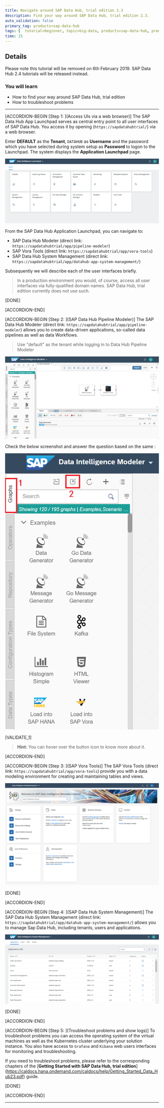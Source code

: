 ```yaml
---
title: Navigate around SAP Data Hub, trial edition 2.3
description: Find your way around SAP Data Hub, trial edition 2.3.
auto_validation: false
primary_tag: products>sap-data-hub
tags: [  tutorial>beginner, topic>big-data, products>sap-data-hub, products>sap-vora  ]
time: 15
---
```


## Details
Please note this tutorial will be removed on 6th February 2019. SAP Data Hub 2.4 tutorials will be released instead.
### You will learn  
  - How to find your way around SAP Data Hub, trial edition
  - How to troubleshoot problems


---

[ACCORDION-BEGIN [Step 1: ](Access UIs via a web browser)]
The SAP Data Hub App Launchpad serves as central entry point to all user interfaces of SAP Data Hub. You access it by opening (`https://sapdatahubtrial/`) via a web browser.

Enter **DEFAULT** as the **Tenant**, `DATAHUB` as **Username** and the password which you have selected during system setup as **Password** to logon to the Launchpad. The system displays the **Application Launchpad** page.

![picture_01](./datahub-trial-v2-navigation_01.png)  

From the SAP Data Hub Application Launchpad, you can navigate to:

 - SAP Data Hub Modeler (direct link: `https://sapdatahubtrial/app/pipeline-modeler`)
 - SAP Vora Tools (direct link: `https://sapdatahubtrial/app/vora-tools`)
 - SAP Data Hub System Management (direct link: `https://sapdatahubtrial/app/datahub-app-system-management/`)

Subsequently we will describe each of the user interfaces briefly.

>In a production environment you would, of course, access all user interfaces via fully-qualified domain names. SAP Data Hub, trial edition currently does not use such.

[DONE]

[ACCORDION-END]

[ACCORDION-BEGIN [Step 2: ](SAP Data Hub Pipeline Modeler)]
The SAP Data Hub Modeler (direct link: `https://sapdatahubtrial/app/pipeline-modeler`) allows you to create data-driven applications, so-called data pipelines as well as data Workflows.

>Use "default" as the tenant while logging in to Data Hub Pipeline Modeler

![picture_02](./datahub-trial-v2-navigation_02.png)  

Check the below screenshot and answer the question based on the same :

![picture_03](./datahub-trial-v2-navigation_03.png)

[VALIDATE_1]

>**Hint:** You can hover over the button icon to know more about it.



[ACCORDION-END]

[ACCORDION-BEGIN [Step 3: ](SAP Vora Tools)]
The SAP Vora Tools (direct link: `https://sapdatahubtrial/app/vora-tools`) provide you with a data modeling environment for creating and maintaining tables and views.

![picture_04](./datahub-trial-v2-navigation_04.png)  

[DONE]

[ACCORDION-END]

[ACCORDION-BEGIN [Step 4: ](SAP Data Hub System Management)]
The SAP Data Hub System Management (direct link: `https://sapdatahubtrial/app/datahub-app-system-management/`) allows you to manage Sap Data Hub, including tenants, users and applications.

![picture_05](./datahub-trial-v2-navigation_05.png)

[DONE]

[ACCORDION-END]

[ACCORDION-BEGIN [Step 5: ](Troubleshoot problems and show logs)]
To troubleshoot problems you can access the operating system of the virtual machines as well as the Kubernetes cluster underlying your solution instance. You also have access to `Grafana` and `Kibana` web users interfaces for monitoring and troubleshooting.

If you need to troubleshoot problems, please refer to the corresponding chapters of the [**Getting Started with SAP Data Hub, trial edition**] (https://caldocs.hana.ondemand.com/caldocs/help/Getting_Started_Data_Hub23.pdf) guide.

[DONE]

[ACCORDION-END]

---
